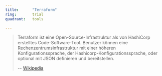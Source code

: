 ```yaml
---
title:      "Terraform"
ring:       trial
quadrant:   tools

---
```


>Terraform ist eine Open-Source-Infrastruktur als von HashiCorp erstelltes Code-Software-Tool. Benutzer können eine Rechenzentrumsinfrastruktur mit einer höheren Konfigurationssprache, der Hashicorp-Konfigurationssprache, oder optional mit JSON definieren und bereitstellen.
> 
> -- [Wikipedia](https://wikipedia.org/)
